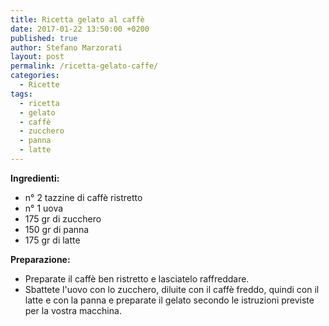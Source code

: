 ```yaml
---
title: Ricetta gelato al caffè
date: 2017-01-22 13:50:00 +0200
published: true
author: Stefano Marzorati
layout: post
permalink: /ricetta-gelato-caffe/
categories:
  - Ricette
tags:
  - ricetta
  - gelato
  - caffè
  - zucchero
  - panna
  - latte
---
```

**Ingredienti:**   

  - n° 2 tazzine di caffè ristretto
  - n° 1 uova 
  - 175 gr di zucchero
  - 150 gr di panna
  - 175 gr di latte
  
**Preparazione:**   
  
* Preparate il caffè ben ristretto e lasciatelo raffreddare.   
* Sbattete l'uovo con lo zucchero, diluite con il caffè freddo, quindi con il latte e con la panna e preparate il gelato secondo le istruzioni previste per la vostra macchina.   